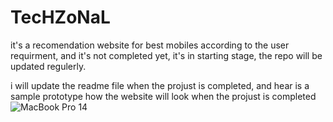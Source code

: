 # TecHZoNaL
it's a recomendation website for best mobiles according to the user requirment, and it's not completed yet, it's in starting stage, the repo will be updated regulerly.


i will update the readme file when the projust is completed, and hear is a sample prototype how the website will look when the projust is completed
![MacBook Pro 14](https://user-images.githubusercontent.com/98903805/191841249-4fec8a88-747d-4990-8da8-888339a7fce0.png)
